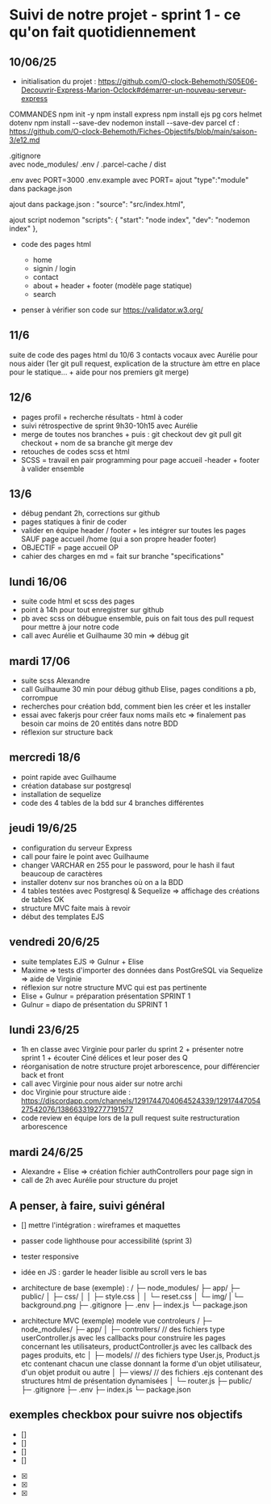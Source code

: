 # Suivi de notre projet - sprint 1 - ce qu'on fait quotidiennement

## 10/06/25
- initialisation du projet : https://github.com/O-clock-Behemoth/S05E06-Decouvrir-Express-Marion-Oclock#démarrer-un-nouveau-serveur-express 

COMMANDES
npm init -y
npm install express
npm install ejs pg cors helmet dotenv
npm install --save-dev nodemon
install --save-dev parcel
        cf : https://github.com/O-clock-Behemoth/Fiches-Objectifs/blob/main/saison-3/e12.md 


.gitignore  
            avec node_modules/ .env / .parcel-cache / dist 

.env avec PORT=3000
.env.example avec PORT=
ajout "type":"module" dans package.json

ajout dans package.json : "source": "src/index.html",

ajout script nodemon
            "scripts": {
                "start": "node index",
                "dev": "nodemon index"
            },


- code des pages html
    - home
    - signin / login
    - contact
    - about + header + footer (modèle page statique)
    - search
    
- penser à vérifier son code sur https://validator.w3.org/


## 11/6
suite de code des pages html du 10/6
3 contacts vocaux avec Aurélie pour nous aider (1er git pull request, explication de la structure àm ettre en place pour le statique... + aide pour nos premiers git merge)


## 12/6
- pages profil + recherche résultats - html à coder
- suivi rétrospective de sprint 9h30-10h15 avec Aurélie
- merge de toutes nos branches + 
        puis : git checkout dev
        git pull
        git checkout + nom de sa branche
        git merge dev
- retouches de codes scss et html
- SCSS = travail en pair programming pour page accueil
-header + footer à valider ensemble


## 13/6
- débug pendant 2h, corrections sur github
- pages statiques à finir de coder
- valider en équipe header / footer + les intégrer sur toutes les pages SAUF page accueil /home (qui a son propre header footer)
- OBJECTIF = page accueil OP
- cahier des charges en md = fait sur branche "specifications"


## lundi 16/06

- suite code html et scss des pages
- point à 14h pour tout enregistrer sur github
- pb avec scss on débugue ensemble, puis on fait tous des pull request pour mettre à jour notre code
- call avec Aurélie et Guilhaume 30 min => débug git

## mardi 17/06

- suite scss Alexandre
- call Guilhaume 30 min pour débug github Elise, pages conditions a pb, corrompue
- recherches pour création bdd, comment bien les créer et les installer
- essai avec fakerjs pour créer faux noms mails etc => finalement pas besoin car moins de 20 entités dans notre BDD
- réflexion sur structure back

## mercredi 18/6

- point rapide avec Guilhaume
- création database sur postgresql
- installation de sequelize
- code des 4 tables de la bdd sur 4 branches différentes

## jeudi 19/6/25

- configuration du serveur Express
- call pour faire le point avec Guilhaume
- changer VARCHAR en 255 pour le password, pour le hash il faut beaucoup de caractères
- installer dotenv sur nos branches où on a la BDD
- 4 tables testées avec Postgresql & Sequelize => affichage des créations de tables OK
- structure MVC faite mais à revoir
- début des templates EJS

## vendredi 20/6/25

- suite templates EJS => Gulnur + Elise
- Maxime => tests d'importer des données dans PostGreSQL via Sequelize => aide de Virginie 
- réflexion sur notre structure MVC qui est pas pertinente
- Elise + Gulnur = préparation présentation SPRINT 1
- Gulnur = diapo de présentation du SPRINT 1

## lundi 23/6/25

- 1h en classe avec Virginie pour parler du sprint 2 + présenter notre sprint 1 + écouter Ciné délices et leur poser des Q
- réorganisation de notre structure projet arborescence, pour différencier back et front
- call avec Virginie pour nous aider sur notre archi 
- doc Virginie pour structure aide : https://discordapp.com/channels/1291744704064524339/1291744705427542076/1386633192777191577
- code review en équipe lors de la pull request suite restructuration arborescence

## mardi 24/6/25

- Alexandre + Elise => création fichier authControllers pour page sign in
- call de 2h avec Aurélie pour structure du projet






## A penser, à faire, suivi général

- []  mettre l'intégration : wireframes et maquettes
- passer code lighthouse pour accessibilité (sprint 3)
- tester responsive
- idée en JS : garder le header lisible au scroll vers le bas


- architecture de base (exemple) : 
/
├─ node_modules/
├─ app/
├─ public/
│  ├─ css/
│  │  ├─ style.css
│  │  └─ reset.css
│  └─ img/
|     └─ background.png
├─ .gitignore
├─ .env
├─ index.js
└─ package.json

- architecture MVC (exemple) modele vue controleurs
/
├─ node_modules/
├─ app/
│  ├─ controllers/    // des fichiers type userController.js avec les callbacks pour construire les pages concernant les utilisateurs, productController.js avec les callback des pages produits, etc
│  ├─ models/         // des fichiers type User.js, Product.js etc contenant chacun une classe donnant la forme d'un objet utilisateur, d'un objet produit ou autre
│  ├─ views/          // des fichiers .ejs contenant des structures html de présentation dynamisées
│  └─ router.js
├─ public/
├─ .gitignore
├─ .env
├─ index.js
└─ package.json


## exemples checkbox pour suivre nos objectifs
- []  
- []  
- []  
- []  
- [x]  
- [x]  
- [x]  


